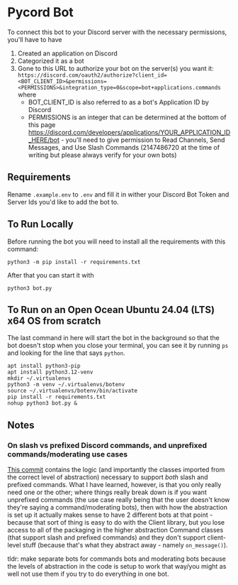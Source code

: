 # Pycord Bot

To connect this bot to your Discord server with the necessary permissions, you'll have to have 
1. Created an application on Discord
2. Categorized it as a bot
3. Gone to this URL to authorize your bot on the server(s) you want it: `https://discord.com/oauth2/authorize?client_id=<BOT_CLIENT_ID>&permissions=<PERMISSIONS>&integration_type=0&scope=bot+applications.commands` where
   - BOT_CLIENT_ID is also referred to as a bot's Application ID by Discord
   - PERMISSIONS is an integer that can be determined at the bottom of this page https://discord.com/developers/applications/YOUR_APPLICATION_ID_HERE/bot - you'll need to give permission to Read Channels, Send Messages, and Use Slash Commands (2147486720 at the time of writing but please always verify for your own bots)

## Requirements
Rename `.example.env` to `.env` and fill it in wither your Discord Bot Token and Server Ids you'd like to add the bot to. 

## To Run Locally
Before running the bot you will need to install all the requirements with this command:

```
python3 -m pip install -r requirements.txt
```

After that you can start it with

```
python3 bot.py
```

## To Run on an Open Ocean Ubuntu 24.04 (LTS) x64 OS from scratch

The last command in here will start the bot in the background so that the bot doesn't stop when you close your terminal, you can see it by running `ps` and looking for the line that says `python`.
```
apt install python3-pip
apt install python3.12-venv
mkdir ~/.virtualenvs
python3 -m venv ~/.virtualenvs/botenv
source ~/.virtualenvs/botenv/bin/activate
pip install -r requirements.txt
nohup python3 bot.py &
```

## Notes

### On slash vs prefixed Discord commands, and unprefixed commands/moderating use cases
[This commit](https://github.com/seanmc9/pycord-test/commit/c80bf79b0ec75c7480e1fa44fe9584bae10abb0e) contains the logic (and importantly the classes imported from the correct level of abstraction) necessary to support *both* slash and prefixed commands. What I have learned, however, is that you only really need one or the other; where things really break down is if you want unprefixed commands (the use case really being that the user doesn't know they're saying a command/moderating bots), then with how the abstraction is set up it actually makes sense to have 2 different bots at that point - because that sort of thing is easy to do with the Client library, but you lose access to all of the packaging in the higher abstraction Command classes (that support slash and prefixed commands) and they don't support client-level stuff (because that's what they abstract away - namely `on_message()`).

tldr: make separate bots for commands bots and moderating bots because the levels of abstraction in the code is setup to work that way/you might as well not use them if you try to do everything in one bot.